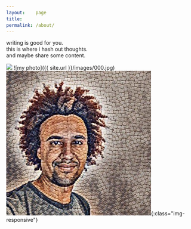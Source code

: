 ```yaml
---
layout:    page
title:     
permalink: /about/
---
```


writing is good for you. <br/>
this is where i hash out thoughts. <br/>
and maybe share some content. <br/>

![]({{site.baseurl}}/images/000.jpg)
![my photo]({{ site.url }}/images/000.jpg)
![pic](/images/000.jpg){:class="img-responsive"}
